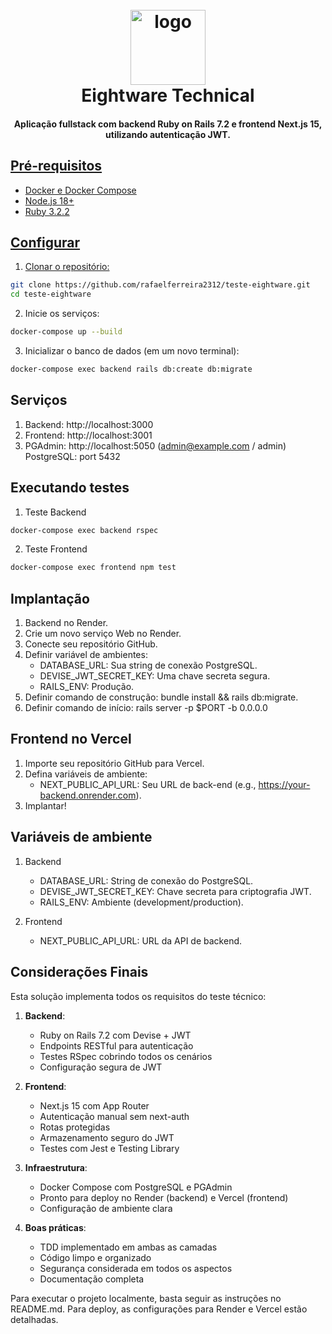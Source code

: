 <div>
<h1 align="center">
  <br>
  <a href="https://eightware.com/"><img src="https://encrypted-tbn0.gstatic.com/images?q=tbn:ANd9GcSAggMYv2-PCbDdMohkHUou-cwJphHS5HnfEg&s" alt="logo" width="120"></a>
  <br>
   Eightware Technical
  <br>
</h1>
<h4 align="center">Aplicação fullstack com backend Ruby on Rails 7.2 e frontend Next.js 15, utilizando autenticação JWT. <a href="https://eightware.com/" target="_blank">
</div>

## Pré-requisitos
- Docker e Docker Compose
- Node.js 18+
- Ruby 3.2.2

## Configurar
1. Clonar o repositório:
 ```bash
git clone https://github.com/rafaelferreira2312/teste-eightware.git
cd teste-eightware
```

2. Inicie os serviços:
 ```bash
docker-compose up --build
```

3. Inicializar o banco de dados (em um novo terminal):
```bash
docker-compose exec backend rails db:create db:migrate
```

## Serviços
1. Backend: http://localhost:3000
2. Frontend: http://localhost:3001    
3. PGAdmin: http://localhost:5050 (admin@example.com / admin) PostgreSQL: port 5432

## Executando testes
1. Teste Backend
```bash
docker-compose exec backend rspec
```
2. Teste Frontend
```bash
docker-compose exec frontend npm test
```

## Implantação
1. Backend no Render.
2. Crie um novo serviço Web no Render.
3. Conecte seu repositório GitHub.
4. Definir variável de ambientes:
    - DATABASE_URL: Sua string de conexão PostgreSQL.
    - DEVISE_JWT_SECRET_KEY: Uma chave secreta segura.
    - RAILS_ENV: Produção.
6. Definir comando de construção: bundle install && rails db:migrate.
7. Definir comando de início: rails server -p $PORT -b 0.0.0.0

## Frontend no Vercel

1. Importe seu repositório GitHub para Vercel.
2. Defina variáveis ​​de ambiente:
   - NEXT_PUBLIC_API_URL: Seu URL de back-end (e.g., https://your-backend.onrender.com).
3. Implantar!

## Variáveis ​​de ambiente
1. Backend
   - DATABASE_URL: String de conexão do PostgreSQL.
   - DEVISE_JWT_SECRET_KEY: Chave secreta para criptografia JWT.
   - RAILS_ENV: Ambiente (development/production).

2. Frontend
   - NEXT_PUBLIC_API_URL: URL da API de backend.

## Considerações Finais

Esta solução implementa todos os requisitos do teste técnico:

1. **Backend**:
   - Ruby on Rails 7.2 com Devise + JWT
   - Endpoints RESTful para autenticação
   - Testes RSpec cobrindo todos os cenários
   - Configuração segura de JWT

2. **Frontend**:
   - Next.js 15 com App Router
   - Autenticação manual sem next-auth
   - Rotas protegidas
   - Armazenamento seguro do JWT
   - Testes com Jest e Testing Library

3. **Infraestrutura**:
   - Docker Compose com PostgreSQL e PGAdmin
   - Pronto para deploy no Render (backend) e Vercel (frontend)
   - Configuração de ambiente clara

4. **Boas práticas**:
   - TDD implementado em ambas as camadas
   - Código limpo e organizado
   - Segurança considerada em todos os aspectos
   - Documentação completa

Para executar o projeto localmente, basta seguir as instruções no README.md. Para deploy, as configurações para Render e Vercel estão detalhadas.